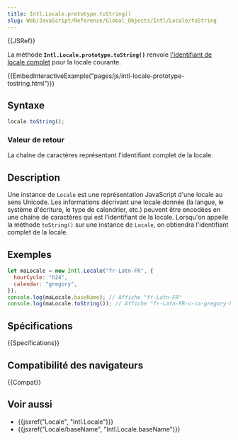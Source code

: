 ```yaml
---
title: Intl.Locale.prototype.toString()
slug: Web/JavaScript/Reference/Global_Objects/Intl/Locale/toString
---
```


{{JSRef}}

La méthode **`Intl.Locale.prototype.toString()`** renvoie [l'identifiant de locale complet](https://www.unicode.org/reports/tr35/#Unicode_locale_identifier) pour la locale courante.

{{EmbedInteractiveExample("pages/js/intl-locale-prototype-tostring.html")}}

## Syntaxe

```js
locale.toString();
```

### Valeur de retour

La chaîne de caractères représentant l'identifiant complet de la locale.

## Description

Une instance de `Locale` est une représentation JavaScript d'une locale au sens Unicode. Les informations décrivant une locale donnée (la langue, le système d'écriture, le type de calendrier, etc.) peuvent être encodées en une chaîne de caractères qui est l'identifiant de la locale. Lorsqu'on appelle la méthode `toString()` sur une instance de `Locale`, on obtiendra l'identifiant complet de la locale.

## Exemples

```js
let maLocale = new Intl.Locale("fr-Latn-FR", {
  hourCycle: "h24",
  calendar: "gregory",
});
console.log(maLocale.baseName); // Affiche "fr-Latn-FR"
console.log(maLocale.toString()); // Affiche "fr-Latn-FR-u-ca-gregory-hc-h24"
```

## Spécifications

{{Specifications}}

## Compatibilité des navigateurs

{{Compat}}

## Voir aussi

- {{jsxref("Locale", "Intl.Locale")}}
- {{jsxref("Locale/baseName", "Intl.Locale.baseName")}}
